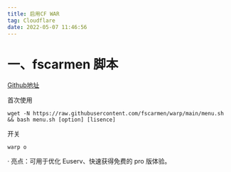```yaml
---
title: 启用CF WAR
tag: Cloudflare
date: 2022-05-07 11:46:56
---
```


# 一、fscarmen 脚本

[Github地址](https://github.com/fscarmen/warp)

首次使用

```
wget -N https://raw.githubusercontent.com/fscarmen/warp/main/menu.sh && bash menu.sh [option] [lisence]
```

开关

```
warp o
```

· 亮点：可用于优化 Euserv、快速获得免费的 pro 版体验。

